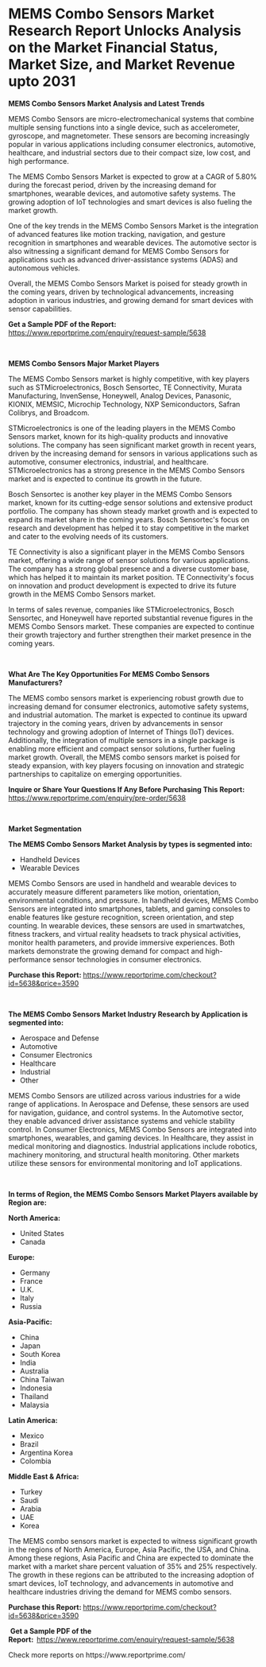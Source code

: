 <p><h1>MEMS Combo Sensors Market Research Report Unlocks Analysis on the Market Financial Status, Market Size, and Market Revenue upto 2031</h1></p><p><strong>MEMS Combo Sensors Market Analysis and Latest Trends</strong></p>
<p><p>MEMS Combo Sensors are micro-electromechanical systems that combine multiple sensing functions into a single device, such as accelerometer, gyroscope, and magnetometer. These sensors are becoming increasingly popular in various applications including consumer electronics, automotive, healthcare, and industrial sectors due to their compact size, low cost, and high performance.</p><p>The MEMS Combo Sensors Market is expected to grow at a CAGR of 5.80% during the forecast period, driven by the increasing demand for smartphones, wearable devices, and automotive safety systems. The growing adoption of IoT technologies and smart devices is also fueling the market growth.</p><p>One of the key trends in the MEMS Combo Sensors Market is the integration of advanced features like motion tracking, navigation, and gesture recognition in smartphones and wearable devices. The automotive sector is also witnessing a significant demand for MEMS Combo Sensors for applications such as advanced driver-assistance systems (ADAS) and autonomous vehicles.</p><p>Overall, the MEMS Combo Sensors Market is poised for steady growth in the coming years, driven by technological advancements, increasing adoption in various industries, and growing demand for smart devices with sensor capabilities.</p></p>
<p><strong>Get a Sample PDF of the Report:&nbsp;</strong> <a href="https://www.reportprime.com/enquiry/request-sample/5638">https://www.reportprime.com/enquiry/request-sample/5638</a></p>
<p>&nbsp;</p>
<p><strong>MEMS Combo Sensors Major Market Players</strong></p>
<p><p>The MEMS Combo Sensors market is highly competitive, with key players such as STMicroelectronics, Bosch Sensortec, TE Connectivity, Murata Manufacturing, InvenSense, Honeywell, Analog Devices, Panasonic, KIONIX, MEMSIC, Microchip Technology, NXP Semiconductors, Safran Colibrys, and Broadcom. </p><p>STMicroelectronics is one of the leading players in the MEMS Combo Sensors market, known for its high-quality products and innovative solutions. The company has seen significant market growth in recent years, driven by the increasing demand for sensors in various applications such as automotive, consumer electronics, industrial, and healthcare. STMicroelectronics has a strong presence in the MEMS Combo Sensors market and is expected to continue its growth in the future.</p><p>Bosch Sensortec is another key player in the MEMS Combo Sensors market, known for its cutting-edge sensor solutions and extensive product portfolio. The company has shown steady market growth and is expected to expand its market share in the coming years. Bosch Sensortec's focus on research and development has helped it to stay competitive in the market and cater to the evolving needs of its customers.</p><p>TE Connectivity is also a significant player in the MEMS Combo Sensors market, offering a wide range of sensor solutions for various applications. The company has a strong global presence and a diverse customer base, which has helped it to maintain its market position. TE Connectivity's focus on innovation and product development is expected to drive its future growth in the MEMS Combo Sensors market.</p><p>In terms of sales revenue, companies like STMicroelectronics, Bosch Sensortec, and Honeywell have reported substantial revenue figures in the MEMS Combo Sensors market. These companies are expected to continue their growth trajectory and further strengthen their market presence in the coming years.</p></p>
<p>&nbsp;</p>
<p><strong>What Are The Key Opportunities For MEMS Combo Sensors Manufacturers?</strong></p>
<p><p>The MEMS combo sensors market is experiencing robust growth due to increasing demand for consumer electronics, automotive safety systems, and industrial automation. The market is expected to continue its upward trajectory in the coming years, driven by advancements in sensor technology and growing adoption of Internet of Things (IoT) devices. Additionally, the integration of multiple sensors in a single package is enabling more efficient and compact sensor solutions, further fueling market growth. Overall, the MEMS combo sensors market is poised for steady expansion, with key players focusing on innovation and strategic partnerships to capitalize on emerging opportunities.</p></p>
<p><strong>Inquire or Share Your Questions If Any Before Purchasing This Report:</strong> <a href="https://www.reportprime.com/enquiry/pre-order/5638">https://www.reportprime.com/enquiry/pre-order/5638</a></p>
<p>&nbsp;</p>
<p><strong>Market Segmentation</strong></p>
<p><strong>The MEMS Combo Sensors Market Analysis by types is segmented into:</strong></p>
<p><ul><li>Handheld Devices</li><li>Wearable Devices</li></ul></p>
<p><p>MEMS Combo Sensors are used in handheld and wearable devices to accurately measure different parameters like motion, orientation, environmental conditions, and pressure. In handheld devices, MEMS Combo Sensors are integrated into smartphones, tablets, and gaming consoles to enable features like gesture recognition, screen orientation, and step counting. In wearable devices, these sensors are used in smartwatches, fitness trackers, and virtual reality headsets to track physical activities, monitor health parameters, and provide immersive experiences. Both markets demonstrate the growing demand for compact and high-performance sensor technologies in consumer electronics.</p></p>
<p><strong>Purchase this Report:&nbsp;</strong><a href="https://www.reportprime.com/checkout?id=5638&price=3590">https://www.reportprime.com/checkout?id=5638&price=3590</a></p>
<p>&nbsp;</p>
<p><strong>The MEMS Combo Sensors Market Industry Research by Application is segmented into:</strong></p>
<p><ul><li>Aerospace and Defense</li><li>Automotive</li><li>Consumer Electronics</li><li>Healthcare</li><li>Industrial</li><li>Other</li></ul></p>
<p><p>MEMS Combo Sensors are utilized across various industries for a wide range of applications. In Aerospace and Defense, these sensors are used for navigation, guidance, and control systems. In the Automotive sector, they enable advanced driver assistance systems and vehicle stability control. In Consumer Electronics, MEMS Combo Sensors are integrated into smartphones, wearables, and gaming devices. In Healthcare, they assist in medical monitoring and diagnostics. Industrial applications include robotics, machinery monitoring, and structural health monitoring. Other markets utilize these sensors for environmental monitoring and IoT applications.</p></p>
<p>&nbsp;</p>
<p><strong>In terms of Region, the MEMS Combo Sensors Market Players available by Region are:</strong></p>
<p>
    <p> <strong> North America: </strong>
        <ul>
            <li>United States</li>
            <li>Canada</li>
        </ul>
        </p> 
    <p> <strong> Europe: </strong>
        <ul>
            <li>Germany</li>
            <li>France</li>
            <li>U.K.</li>
            <li>Italy</li>
            <li>Russia</li>
        </ul>
        </p> 
    <p> <strong> Asia-Pacific: </strong>
        <ul>
            <li>China</li>
            <li>Japan</li>
            <li>South Korea</li>
            <li>India</li>
            <li>Australia</li>
            <li>China Taiwan</li>
            <li>Indonesia</li>
            <li>Thailand</li>
            <li>Malaysia</li>
        </ul>
        </p> 
    <p> <strong> Latin America: </strong>
        <ul>
            <li>Mexico</li>
            <li>Brazil</li>
            <li>Argentina Korea</li>
            <li>Colombia</li>
        </ul>
        </p> 
    <p> <strong> Middle East & Africa: </strong>
        <ul>
            <li>Turkey</li>
            <li>Saudi</li>
            <li>Arabia</li>
            <li>UAE</li>
            <li>Korea</li>
        </ul>
    </p>
    </p>
<p><p>The MEMS combo sensors market is expected to witness significant growth in the regions of North America, Europe, Asia Pacific, the USA, and China. Among these regions, Asia Pacific and China are expected to dominate the market with a market share percent valuation of 35% and 25% respectively. The growth in these regions can be attributed to the increasing adoption of smart devices, IoT technology, and advancements in automotive and healthcare industries driving the demand for MEMS combo sensors.</p></p>
<p><strong>Purchase this Report: </strong><a href="https://www.reportprime.com/checkout?id=5638&price=3590">https://www.reportprime.com/checkout?id=5638&price=3590</a></p>
<p>&nbsp;<strong>Get a Sample PDF of the Report:&nbsp;&nbsp;</strong><a href="https://www.reportprime.com/enquiry/request-sample/5638">https://www.reportprime.com/enquiry/request-sample/5638</a></p>
<p><strong></strong></p>
<p>Check more reports on https://www.reportprime.com/</p>